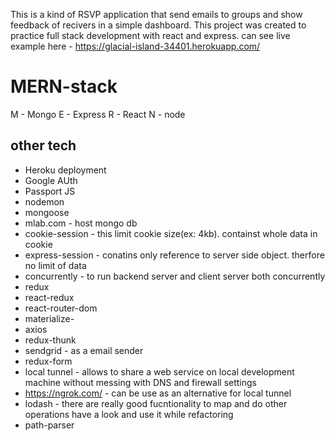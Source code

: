 This is a kind of RSVP application that send emails to groups and show feedback of recivers in a simple dashboard. This project was created to practice full stack development with react and express.
can see live example here - https://glacial-island-34401.herokuapp.com/

# MERN-stack

M - Mongo
E - Express
R - React
N - node

## other tech
- Heroku deployment
- Google AUth
- Passport JS
- nodemon
- mongoose 
- mlab.com - host mongo db
- cookie-session - this limit cookie size(ex: 4kb). containst whole data in cookie
- express-session - conatins only reference to server side object. therfore no limit of data
- concurrently - to run backend server and client server both concurrently
- redux
- react-redux
- react-router-dom
- materialize-
- axios
- redux-thunk
- sendgrid - as a email sender
- redux-form
- local tunnel - allows to share a web service on local development machine without messing with DNS and firewall settings
- https://ngrok.com/ - can be use as an alternative for local tunnel
- lodash - there are really good fucntionality to map and do other operations have a look and use it while refactoring
- path-parser


